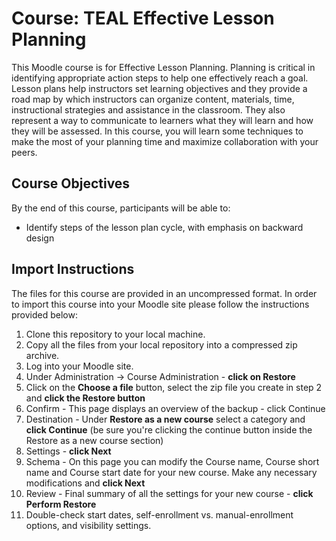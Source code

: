 # Course: TEAL Effective Lesson Planning
This Moodle course is for Effective Lesson Planning. Planning is critical in identifying appropriate action steps to help one effectively reach a goal. Lesson plans help instructors set learning objectives and they provide a road map by which instructors can organize content, materials, time, instructional strategies and assistance in the classroom. They also represent a way to communicate to learners what they will learn and how they will be assessed. In this course, you will learn some techniques to make the most of your planning time and maximize collaboration with your peers.

## Course Objectives
By the end of this course, participants will be able to:

* Identify steps of the lesson plan cycle, with emphasis on backward design

## Import Instructions
The files for this course are provided in an uncompressed format. In order to import this course into your Moodle site please follow the instructions provided below:

1. Clone this repository to your local machine.
2. Copy all the files from your local repository into a compressed zip archive.
3. Log into your Moodle site.
4. Under Administration -> Course Administration - **click on Restore**
5. Click on the **Choose a file** button, select the zip file you create in step 2 and **click the Restore button**
6. Confirm - This page displays an overview of the backup - click Continue
7. Destination - Under **Restore as a new course** select a category and **click Continue** (be sure you're clicking the continue button inside the Restore as a new course section)
8. Settings - **click Next**
9. Schema - On this page you can modify the Course name, Course short name and Course start date for your new course. Make any necessary modifications and **click Next**
10. Review - Final summary of all the settings for your new course - **click Perform Restore**
11. Double-check start dates, self-enrollment vs. manual-enrollment options, and visibility settings.
